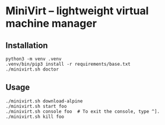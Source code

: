 # MiniVirt – lightweight virtual machine manager

## Installation

```shell
python3 -m venv .venv
.venv/bin/pip3 install -r requirements/base.txt
./minivirt.sh doctor
```

## Usage

```shell
./minivirt.sh download-alpine
./minivirt.sh start foo
./minivirt.sh console foo  # To exit the console, type ^].
./minivirt.sh kill foo
```
